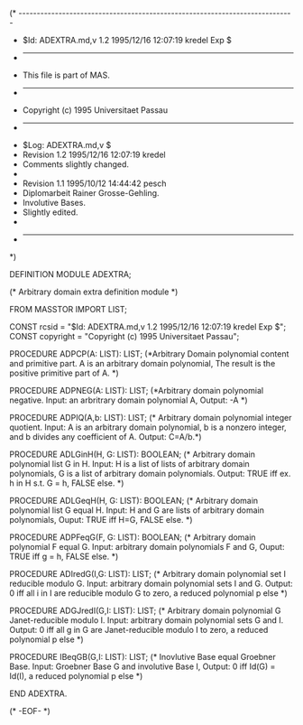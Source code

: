 (* ----------------------------------------------------------------------------
 * $Id: ADEXTRA.md,v 1.2 1995/12/16 12:07:19 kredel Exp $
 * ----------------------------------------------------------------------------
 * This file is part of MAS.
 * ----------------------------------------------------------------------------
 * Copyright (c) 1995 Universitaet Passau
 * ----------------------------------------------------------------------------
 * $Log: ADEXTRA.md,v $
 * Revision 1.2  1995/12/16 12:07:19  kredel
 * Comments slightly changed.
 *
 * Revision 1.1  1995/10/12  14:44:42  pesch
 * Diplomarbeit Rainer Grosse-Gehling.
 * Involutive Bases.
 * Slightly edited.
 *
 * ----------------------------------------------------------------------------
 *)

DEFINITION MODULE ADEXTRA;

(* Arbitrary domain extra definition module *)

FROM MASSTOR IMPORT LIST;

CONST rcsid = "$Id: ADEXTRA.md,v 1.2 1995/12/16 12:07:19 kredel Exp $";
CONST copyright = "Copyright (c) 1995 Universitaet Passau";

PROCEDURE ADPCP(A: LIST): LIST;
(*Arbitrary Domain polynomial content and primitive part.
  A is an arbitrary domain polynomial, 
  The result is the positive primitive part of A. *)

PROCEDURE ADPNEG(A: LIST): LIST;
(*Arbitrary domain polynomial negative. 
  Input: an arbritrary domain polynomial A,
  Output: -A *)

PROCEDURE ADPIQ(A,b: LIST): LIST;
(* Arbitrary domain polynomial integer quotient. 
   Input: A is an arbitrary domain polynomial, b is a nonzero integer,
          and b divides any coefficient of A. 
   Output: C=A/b.*)

PROCEDURE ADLGinH(H, G: LIST): BOOLEAN;
(* Arbitrary domain polynomial list G in H.
   Input: H is a list of lists of arbitrary domain polynomials,
          G is a list of arbitrary domain polynomials.
   Output: TRUE iff ex. h in H s.t. G = h, FALSE else. *)

PROCEDURE ADLGeqH(H, G: LIST): BOOLEAN;
(* Arbitrary domain polynomial list G equal H.
   Input: H and G are lists of arbitrary domain polynomials,
   Ouput: TRUE iff H=G, FALSE else. *)

PROCEDURE ADPFeqG(F, G: LIST): BOOLEAN;
(* Arbitrary domain polynomial F equal G.
   Input: arbitrary domain polynomials F and G,
   Ouput: TRUE iff g = h, FALSE else. *)

PROCEDURE ADIredG(I,G: LIST): LIST;
(* Arbitrary domain polynomial set I reducible modulo G.
   Input: arbitrary domain polynomial sets I and G.
   Output: 0 iff all i in I are reducible modulo G to zero, 
           a reduced polynomial p else *)

PROCEDURE ADGJredI(G,I: LIST): LIST;
(* Arbitrary domain polynomial G Janet-reducible modulo I.
   Input: arbitrary domain polynomial sets G and I.
   Output: 0 iff all g in G are Janet-reducible modulo I to zero, 
           a reduced polynomial p else *)

PROCEDURE IBeqGB(G,I: LIST): LIST;
(* Inovlutive Base equal Groebner Base.
   Input: Groebner Base G and involutive Base I,
   Output: 0 iff Id(G) = Id(I), a reduced polynomial p else *)

END ADEXTRA.

(* -EOF- *)
